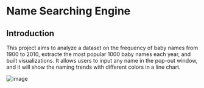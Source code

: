 # Name Searching Engine

## Introduction

This project aims to analyze a dataset on the frequency of baby names from 1900 to 2010, extracte the most popular 1000 baby names each year, and built visualizations. 
It allows users to input any name in the pop-out window, and it will show the naming trends with different colors in a line chart. 

 

![image](https://user-images.githubusercontent.com/73263355/137526281-10749bd3-38cf-46cc-b640-f691e29da847.png)
